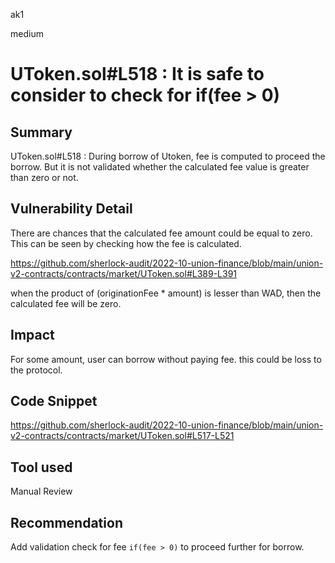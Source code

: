 ak1

medium

# UToken.sol#L518 : It is safe to consider to check for if(fee > 0)

## Summary
UToken.sol#L518 : During borrow of Utoken, fee is computed to proceed the borrow. But it is not validated whether the calculated fee value is greater than zero or not.

## Vulnerability Detail
There are chances that the calculated fee amount could be equal to zero. This can be seen by checking how the fee is calculated.

https://github.com/sherlock-audit/2022-10-union-finance/blob/main/union-v2-contracts/contracts/market/UToken.sol#L389-L391

when the product of (originationFee * amount) is lesser than WAD, then the calculated fee will be zero.

## Impact
For some amount, user can borrow without paying fee. this could be loss to the protocol.

## Code Snippet

https://github.com/sherlock-audit/2022-10-union-finance/blob/main/union-v2-contracts/contracts/market/UToken.sol#L517-L521

## Tool used

Manual Review

## Recommendation
Add validation check for fee `if(fee > 0)` to proceed further for borrow.
